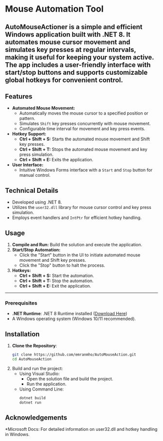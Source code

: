 # Mouse Automation Tool

AutoMouseActioner is a simple and efficient Windows application built with .NET 8. It automates mouse cursor movement and simulates key presses at regular intervals, making it useful for keeping your system active. The app includes a user-friendly interface with start/stop buttons and supports customizable global hotkeys for convenient control.
---

## Features

* **Automated Mouse Movement:** 
    * Automatically moves the mouse cursor to a specified position or pattern.
    * Simulates `Shift` key presses concurrently with mouse movement.
    * Configurable time interval for movement and key press events.
* **Hotkey Support:**
    * **Ctrl + Shift + S:** Starts the automated mouse movement and Shift key presses.
    * **Ctrl + Shift + T:** Stops the automated mouse movement and key press simulation.
    * **Ctrl + Shift + E:** Exits the application.
* **User Interface:**
    * Intuitive Windows Forms interface with a `Start` and `Stop` button for manual control.

## Technical Details

* Developed using .NET 8.
* Utilizes the `user32.dll` library for mouse cursor control and key press simulation.
* Employs event handlers and `IntPtr` for efficient hotkey handling.

## Usage

1. **Compile and Run:** Build the solution and execute the application.
2. **Start/Stop Automation:** 
    * Click the "Start" button in the UI to initiate automated mouse movement and Shift key presses.
    * Click the "Stop" button to halt the process.
3. **Hotkeys:**
    * **Ctrl + Shift + S:** Start the automation.
    * **Ctrl + Shift + T:** Stop the automation.
    * **Ctrl + Shift + E:** Exit the application.

---
### Prerequisites

- **.NET Runtime**: .NET 8 Runtime installed ([Download Here](https://dotnet.microsoft.com/en-us/download))
- A Windows operating system (Windows 10/11 recommended).

## Installation

1. **Clone the Repository**:
   ```bash
   git clone https://github.com/emranmho/AutoMouseAction.git
   cd AutoMouseAction

2. Build and run the project:
   * Using Visual Studio:
      * Open the solution file and build the project.
      * Run the application.
   * Using Command Line:     
     ```bash
     dotnet build
     dotnet run

## Acknowledgements
  *Microsoft Docs: For detailed information on user32.dll and hotkey handling in Windows.
